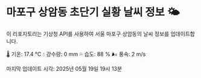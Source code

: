 
# 마포구 상암동 초단기 실황 날씨 정보 🌤️

이 리포지토리는 기상청 API를 사용하여 서울 마포구 상암동의 날씨 정보를 업데이트합니다. 

🌡️ 기온: 17.4 ℃
💧 강수량: 0 mm
💦 습도: 88 %
🌬️ 풍속: 2 m/s

마지막 업데이트 시각: 2025년 05월 19일 19시 13분    
